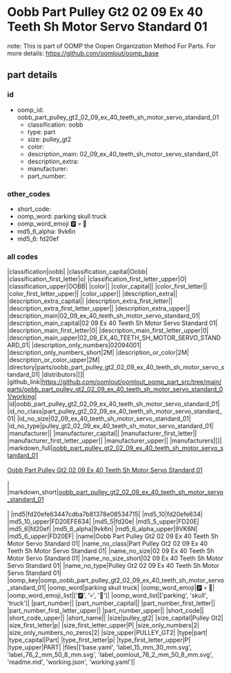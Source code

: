 # Oobb Part Pulley Gt2 02 09 Ex 40 Teeth Sh Motor Servo Standard 01  

note: This is part of OOMP the Oopen Organization Method For Parts. For more details: https://github.com/oomlout/oomp_base

##  part details





### id
* oomp_id: oobb_part_pulley_gt2_02_09_ex_40_teeth_sh_motor_servo_standard_01
  * classification: oobb
  * type: part
  * size: pulley_gt2
  * color: 
  * description_main: 02_09_ex_40_teeth_sh_motor_servo_standard_01
  * description_extra: 
  * manufacturer: 
  * part_number: 

### other_codes
* short_code: 
* oomp_word: parking skull truck
* oomp_word_emoji :parking: :skull: :truck:
* md5_6_alpha: 9vk6n
* md5_6: fd20ef

### all codes 
|classification|oobb|
|classification_capital|Oobb|
|classification_first_letter|o|
|classification_first_letter_upper|O|
|classification_upper|OOBB|
|color||
|color_capital||
|color_first_letter||
|color_first_letter_upper||
|color_upper||
|description_extra||
|description_extra_capital||
|description_extra_first_letter||
|description_extra_first_letter_upper||
|description_extra_upper||
|description_main|02_09_ex_40_teeth_sh_motor_servo_standard_01|
|description_main_capital|02 09 Ex 40 Teeth Sh Motor Servo Standard 01|
|description_main_first_letter|0|
|description_main_first_letter_upper|0|
|description_main_upper|02_09_EX_40_TEETH_SH_MOTOR_SERVO_STANDARD_01|
|description_only_numbers|02094001|
|description_only_numbers_short|2M|
|description_or_color|2M|
|description_or_color_upper|2M|
|directory|parts/oobb_part_pulley_gt2_02_09_ex_40_teeth_sh_motor_servo_standard_01|
|distributors|[]|
|github_link|https://github.com/oomlout/oomlout_oomp_part_src/tree/main/parts/oobb_part_pulley_gt2_02_09_ex_40_teeth_sh_motor_servo_standard_01/working|
|id|oobb_part_pulley_gt2_02_09_ex_40_teeth_sh_motor_servo_standard_01|
|id_no_class|part_pulley_gt2_02_09_ex_40_teeth_sh_motor_servo_standard_01|
|id_no_size|02_09_ex_40_teeth_sh_motor_servo_standard_01|
|id_no_type|pulley_gt2_02_09_ex_40_teeth_sh_motor_servo_standard_01|
|manufacturer||
|manufacturer_capital||
|manufacturer_first_letter||
|manufacturer_first_letter_upper||
|manufacturer_upper||
|manufacturers|[]|
|markdown_full|[oobb_part_pulley_gt2_02_09_ex_40_teeth_sh_motor_servo_standard_01](https://github.com/oomlout/oomlout_oomp_part_src/tree/main/parts/oobb_part_pulley_gt2_02_09_ex_40_teeth_sh_motor_servo_standard_01/working)<br>[](https://github.com/oomlout/oomlout_oomp_part_src/tree/main/parts/oobb_part_pulley_gt2_02_09_ex_40_teeth_sh_motor_servo_standard_01/working)<br>[Oobb Part Pulley Gt2 02 09 Ex 40 Teeth Sh Motor Servo Standard 01](https://github.com/oomlout/oomlout_oomp_part_src/tree/main/parts/oobb_part_pulley_gt2_02_09_ex_40_teeth_sh_motor_servo_standard_01/working)<br><br>|
|markdown_short|[oobb_part_pulley_gt2_02_09_ex_40_teeth_sh_motor_servo_standard_01](https://github.com/oomlout/oomlout_oomp_part_src/tree/main/parts/oobb_part_pulley_gt2_02_09_ex_40_teeth_sh_motor_servo_standard_01/working)<br><br>|
|md5|fd20efe63447cdba7b81378e08534715|
|md5_10|fd20efe634|
|md5_10_upper|FD20EFE634|
|md5_5|fd20e|
|md5_5_upper|FD20E|
|md5_6|fd20ef|
|md5_6_alpha|9vk6n|
|md5_6_alpha_upper|9VK6N|
|md5_6_upper|FD20EF|
|name|Oobb Part Pulley Gt2 02 09 Ex 40 Teeth Sh Motor Servo Standard 01|
|name_no_class|Part Pulley Gt2 02 09 Ex 40 Teeth Sh Motor Servo Standard 01|
|name_no_size|02 09 Ex 40 Teeth Sh Motor Servo Standard 01|
|name_no_size_short|02 09 Ex 40 Teeth Sh Motor Servo Standard 01|
|name_no_type|Pulley Gt2 02 09 Ex 40 Teeth Sh Motor Servo Standard 01|
|oomp_key|oomp_oobb_part_pulley_gt2_02_09_ex_40_teeth_sh_motor_servo_standard_01|
|oomp_word|parking skull truck|
|oomp_word_emoji|:parking: :skull: :truck:|
|oomp_word_emoji_list|[':parking:', ':skull:', ':truck:']|
|oomp_word_list|['parking', 'skull', 'truck']|
|part_number||
|part_number_capital||
|part_number_first_letter||
|part_number_first_letter_upper||
|part_number_upper||
|short_code||
|short_code_upper||
|short_name||
|size|pulley_gt2|
|size_capital|Pulley Gt2|
|size_first_letter|p|
|size_first_letter_upper|P|
|size_only_numbers|2|
|size_only_numbers_no_zeros|2|
|size_upper|PULLEY_GT2|
|type|part|
|type_capital|Part|
|type_first_letter|p|
|type_first_letter_upper|P|
|type_upper|PART|
|files|['base.yaml', 'label_15_mm_30_mm.svg', 'label_76_2_mm_50_8_mm.svg', 'label_oomlout_76_2_mm_50_8_mm.svg', 'readme.md', 'working.json', 'working.yaml']|
